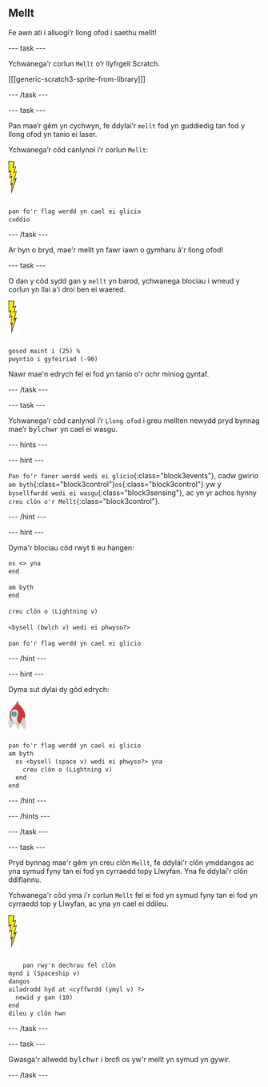 ## Mellt

Fe awn ati i alluogi’r llong ofod i saethu mellt!

--- task ---

Ychwanega’r corlun `Mellt` o’r llyfrgell Scratch.

[[[generic-scratch3-sprite-from-library]]]

--- /task ---

--- task ---

Pan mae’r gêm yn cychwyn, fe ddylai’r `mellt` fod yn guddiedig tan fod y llong ofod yn tanio ei laser.

Ychwanega’r côd canlynol i’r corlun `Mellt`:

![corlun mellt](images/lightning-sprite.png)

```blocks3
pan fo'r flag werdd yn cael ei glicio
cuddio
```

--- /task ---

Ar hyn o bryd, mae'r mellt yn fawr iawn o gymharu â'r llong ofod!

--- task ---

O dan y côd sydd gan y `mellt` yn barod, ychwanega blociau i wneud y corlun yn llai a'i droi ben ei waered.

![corlun mellt](images/lightning-sprite.png)

```blocks3
gosod maint i (25) %
pwyntio i gyfeiriad (-90)
```

Nawr mae'n edrych fel ei fod yn tanio o'r ochr miniog gyntaf.

--- /task ---

--- task ---

Ychwanega’r côd canlynol i’r `Llong ofod` i greu mellten newydd pryd bynnag mae’r <kbd>bylchwr</kbd> yn cael ei wasgu.

--- hints ---


--- hint ---

`Pan fo'r faner werdd wedi ei glicio`{:class="block3events"}, cadw gwirio `am byth`{:class="block3control"}`os`{:class="block3control"} yw y `bysellfwrdd wedi ei wasgu`{:class="block3sensing"}, ac yn yr achos hynny `creu clôn o'r Mellt`{:class="block3control"}.

--- /hint ---

--- hint ---

Dyma'r blociau côd rwyt ti eu hangen:

```blocks3
os <> yna
end

am byth
end

creu clôn o (Lightning v)

<bysell (bwlch v) wedi ei phwyso?>

pan fo'r flag werdd yn cael ei glicio
```

--- /hint ---

--- hint ---

Dyma sut dylai dy gôd edrych:

![corlun roced](images/rocket-sprite.png)

```blocks3
pan fo'r flag werdd yn cael ei glicio
am byth 
  os <bysell (space v) wedi ei phwyso?> yna 
    creu clôn o (Lightning v)
  end
end
```

--- /hint ---

--- /hints ---

--- /task ---

--- task ---

Pryd bynnag mae'r gêm yn creu clôn `Mellt`, fe ddylai'r clôn ymddangos ac yna symud fyny tan ei fod yn cyrraedd topy Llwyfan. Yna fe ddylai'r clôn ddiflannu.

Ychwanega'r côd yma i'r corlun `Mellt` fel ei fod yn symud fyny tan ei fod yn cyrraedd top y Llwyfan, ac yna yn cael ei ddileu.

![corlun mellt](images/lightning-sprite.png)

```blocks3
    pan rwy'n dechrau fel clôn
mynd i (Spaceship v)
dangos
ailadrodd hyd at <cyffwrdd (ymyl v) ?> 
  newid y gan (10)
end
dileu y clôn hwn
```

--- /task ---

--- task ---

Gwasga'r allwedd <kbd>bylchwr</kbd> i brofi os yw'r mellt yn symud yn gywir.

--- /task ---